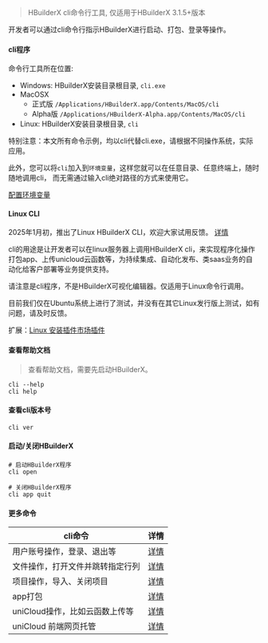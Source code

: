 > HBuilderX cli命令行工具, 仅适用于HBuilderX 3.1.5+版本

开发者可以通过cli命令行指示HBuilderX进行启动、打包、登录等操作。

#### cli程序

命令行工具所在位置:

- Windows: HBuilderX安装目录根目录, `cli.exe`
- MacOSX
    - 正式版 `/Applications/HBuilderX.app/Contents/MacOS/cli`
    - Alpha版 `/Applications/HBuilderX-Alpha.app/Contents/MacOS/cli`
- Linux: HBuilderX安装目录根目录, `cli`

特别注意：本文所有命令示例，均以cli代替cli.exe，请根据不同操作系统，实际应用。

此外，您可以将`cli`加入到`环境变量`，这样您就可以在任意目录、任意终端上，随时随地调用cli， 而无需通过输入cli绝对路径的方式来使用它。

[配置环境变量](/cli/env)

#### Linux CLI

2025年1月初，推出了Linux HBuilderX CLI，欢迎大家试用反馈。 [详情](https://ask.dcloud.net.cn/article/41469)

cli的用途是让开发者可以在linux服务器上调用HBuilderX cli，来实现程序化操作打包app、上传unicloud云函数等，为持续集成、自动化发布、类saas业务的自动化给客户部署等业务提供支持。

请注意是cli程序，不是HBuilderX可视化编辑器。仅适用于Linux命令行调用。

目前我们仅在Ubuntu系统上进行了测试，并没有在其它Linux发行版上测试，如有问题，请及时反馈。

扩展：[Linux 安装插件市场插件](/cli/linux-install-market-plugin)

#### 查看帮助文档

> 查看帮助文档，需要先启动HBuilderX。

```shell
cli --help
cli help
```

#### 查看cli版本号

```shell
cli ver
```

#### 启动/关闭HBuilderX

```shell
# 启动HBuilderX程序
cli open

# 关闭HBuilderX程序
cli app quit
```

#### 更多命令

|cli命令												|详情													|
|--															|--														|
|用户账号操作，登录、退出等			|[详情](/cli/user)						|
|文件操作，打开文件并跳转指定行列				|[详情](/cli/file)					|
|项目操作，导入、关闭项目				|[详情](/cli/project)					|
|app打包												|[详情](/cli/pack)						|
|uniCloud操作，比如云函数上传等	|[详情](/cli/uniCloud)				|
|uniCloud 前端网页托管					|[详情](/cli/uniCloud-hosting)|
